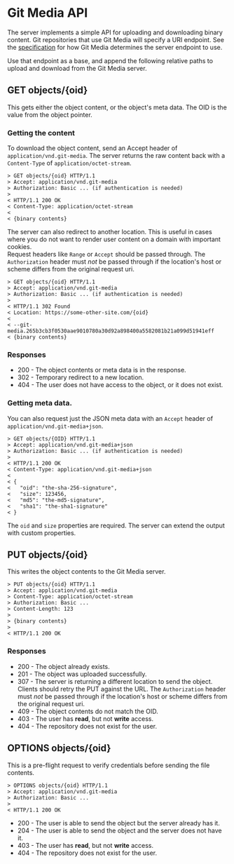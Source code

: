 # Git Media API

The server implements a simple API for uploading and downloading binary content.
Git repositories that use Git Media will specify a URI endpoint.  See the
[specification](spec.md) for how Git Media determines the server endpoint to use.

Use that endpoint as a base, and append the following relative paths to upload
and download from the Git Media server.

## GET objects/{oid}

This gets either the object content, or the object's meta data.  The OID is the
value from the object pointer.

### Getting the content

To download the object content, send an Accept header of `application/vnd.git-media`.
The server returns the raw content back with a `Content-Type` of
`application/octet-stream`.

```
> GET objects/{oid} HTTP/1.1
> Accept: application/vnd.git-media
> Authorization: Basic ... (if authentication is needed)
>
< HTTP/1.1 200 OK
< Content-Type: application/octet-stream
<
< {binary contents}
```

The server can also redirect to another location.  This is useful in cases where
you do not want to render user content on a domain with important cookies.  
Request headers like `Range` or `Accept` should be passed through.  The
`Authorization` header must _not_ be passed through if the location's host or
scheme differs from the original request uri.

```
> GET objects/{oid} HTTP/1.1
> Accept: application/vnd.git-media
> Authorization: Basic ... (if authentication is needed)
>
< HTTP/1.1 302 Found
< Location: https://some-other-site.com/{oid}
<
< --git-media.265b3cb3f0530aae9010780a30d92a898400a5582081b21a099d51941eff
< {binary contents}
```

### Responses

* 200 - The object contents or meta data is in the response.
* 302 - Temporary redirect to a new location.
* 404 - The user does not have access to the object, or it does not exist.

### Getting meta data.

You can also request just the JSON meta data with an `Accept` header of
`application/vnd.git-media+json`.

```
> GET objects/{OID} HTTP/1.1
> Accept: application/vnd.git-media+json
> Authorization: Basic ... (if authentication is needed)
>
< HTTP/1.1 200 OK
< Content-Type: application/vnd.git-media+json
<
< {
<   "oid": "the-sha-256-signature",
<   "size": 123456,
<   "md5": "the-md5-signature",
<   "sha1": "the-sha1-signature"
< }
```

The `oid` and `size` properties are required.  The server can extend the output
with custom properties.

## PUT objects/{oid}

This writes the object contents to the Git Media server.

```
> PUT objects/{oid} HTTP/1.1
> Accept: application/vnd.git-media
> Content-Type: application/octet-stream
> Authorization: Basic ...
> Content-Length: 123
>
> {binary contents}
>
< HTTP/1.1 200 OK
```

### Responses

* 200 - The object already exists.
* 201 - The object was uploaded successfully.
* 307 - The server is returning a different location to send the object.  Clients
  should retry the PUT against the URL.  The `Authorization` header must _not_ be
  passed through if the location's host or scheme differs from the original
  request uri.
* 409 - The object contents do not match the OID.
* 403 - The user has **read**, but not **write** access.
* 404 - The repository does not exist for the user.

## OPTIONS objects/{oid}

This is a pre-flight request to verify credentials before sending the file
contents.

```
> OPTIONS objects/{oid} HTTP/1.1
> Accept: application/vnd.git-media
> Authorization: Basic ...
>
< HTTP/1.1 200 OK
```

* 200 - The user is able to send the object but the server already has it.
* 204 - The user is able to send the object and the server does not have it.
* 403 - The user has **read**, but not **write** access.
* 404 - The repository does not exist for the user.
